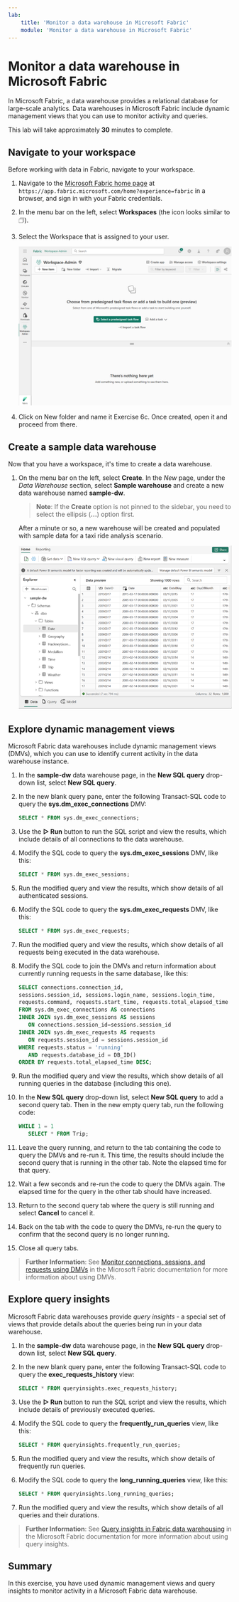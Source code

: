```yaml
---
lab:
    title: 'Monitor a data warehouse in Microsoft Fabric'
    module: 'Monitor a data warehouse in Microsoft Fabric'
---
```


# Monitor a data warehouse in Microsoft Fabric

In Microsoft Fabric, a data warehouse provides a relational database for large-scale analytics. Data warehouses in Microsoft Fabric include dynamic management views that you can use to monitor activity and queries.

This lab will take approximately **30** minutes to complete.

## Navigate to your workspace

Before working with data in Fabric, navigate to your workspace.

1. Navigate to the [Microsoft Fabric home page](https://app.fabric.microsoft.com/home?experience=fabric) at `https://app.fabric.microsoft.com/home?experience=fabric` in a browser, and sign in with your Fabric credentials.
1. In the menu bar on the left, select **Workspaces** (the icon looks similar to &#128455;).
1. Select the Workspace that is assigned to your user.

    ![Screenshot of an empty workspace in Fabric.](./Images/new-workspace.png)
1. Click on New folder and name it Exercise 6c. Once created, open it and proceed from there.

## Create a sample data warehouse

Now that you have a workspace, it's time to create a data warehouse.

1. On the menu bar on the left, select **Create**. In the *New* page, under the *Data Warehouse* section, select **Sample warehouse** and create a new data warehouse named **sample-dw**.

    >**Note**: If the **Create** option is not pinned to the sidebar, you need to select the ellipsis (**...**) option first.

    After a minute or so, a new warehouse will be created and populated with sample data for a taxi ride analysis scenario.

    ![Screenshot of a new warehouse.](./Images/sample-data-warehouse.png)

## Explore dynamic management views

Microsoft Fabric data warehouses include dynamic management views (DMVs), which you can use to identify current activity in the data warehouse instance.

1. In the **sample-dw** data warehouse page, in the **New SQL query** drop-down list, select **New SQL query**.
1. In the new blank query pane, enter the following Transact-SQL code to query the **sys.dm_exec_connections** DMV:

    ```sql
   SELECT * FROM sys.dm_exec_connections;
    ```

1. Use the **&#9655; Run** button to run the SQL script and view the results, which include details of all connections to the data warehouse.
1. Modify the SQL code to query the **sys.dm_exec_sessions** DMV, like this:

    ```sql
   SELECT * FROM sys.dm_exec_sessions;
    ```

1. Run the modified query and view the results, which show details of all authenticated sessions.
1. Modify the SQL code to query the **sys.dm_exec_requests** DMV, like this:

    ```sql
   SELECT * FROM sys.dm_exec_requests;
    ```

1. Run the modified query and view the results, which show details of all requests being executed in the data warehouse.
1. Modify the SQL code to join the DMVs and return information about currently running requests in the same database, like this:

    ```sql
   SELECT connections.connection_id,
    sessions.session_id, sessions.login_name, sessions.login_time,
    requests.command, requests.start_time, requests.total_elapsed_time
   FROM sys.dm_exec_connections AS connections
   INNER JOIN sys.dm_exec_sessions AS sessions
       ON connections.session_id=sessions.session_id
   INNER JOIN sys.dm_exec_requests AS requests
       ON requests.session_id = sessions.session_id
   WHERE requests.status = 'running'
       AND requests.database_id = DB_ID()
   ORDER BY requests.total_elapsed_time DESC;
    ```

1. Run the modified query and view the results, which show details of all running queries in the database (including this one).
1. In the **New SQL query** drop-down list, select **New SQL query** to add a second query tab. Then in the new empty query tab, run the following code:

    ```sql
   WHILE 1 = 1
       SELECT * FROM Trip;
    ```

1. Leave the query running, and return to the tab containing the code to query the DMVs and re-run it. This time, the results should include the second query that is running in the other tab. Note the elapsed time for that query.
1. Wait a few seconds and re-run the code to query the DMVs again. The elapsed time for the query in the other tab should have increased.
1. Return to the second query tab where the query is still running and select **Cancel** to cancel it.
1. Back on the tab with the code to query the DMVs, re-run the query to confirm that the second query is no longer running.
1. Close all query tabs.

> **Further Information**: See [Monitor connections, sessions, and requests using DMVs](https://learn.microsoft.com/fabric/data-warehouse/monitor-using-dmv) in the Microsoft Fabric documentation for more information about using DMVs.

## Explore query insights

Microsoft Fabric data warehouses provide *query insights* - a special set of views that provide details about the queries being run in your data warehouse.

1. In the **sample-dw** data warehouse page, in the **New SQL query** drop-down list, select **New SQL query**.
1. In the new blank query pane, enter the following Transact-SQL code to query the **exec_requests_history** view:

    ```sql
   SELECT * FROM queryinsights.exec_requests_history;
    ```

1. Use the **&#9655; Run** button to run the SQL script and view the results, which include details of previously executed queries.
1. Modify the SQL code to query the **frequently_run_queries** view, like this:

    ```sql
   SELECT * FROM queryinsights.frequently_run_queries;
    ```

1. Run the modified query and view the results, which show details of frequently run queries.
1. Modify the SQL code to query the **long_running_queries** view, like this:

    ```sql
   SELECT * FROM queryinsights.long_running_queries;
    ```

1. Run the modified query and view the results, which show details of all queries and their durations.

> **Further Information**: See [Query insights in Fabric data warehousing](https://learn.microsoft.com/fabric/data-warehouse/query-insights) in the Microsoft Fabric documentation for more information about using query insights.


## Summary

In this exercise, you have used dynamic management views and query insights to monitor activity in a Microsoft Fabric data warehouse.

